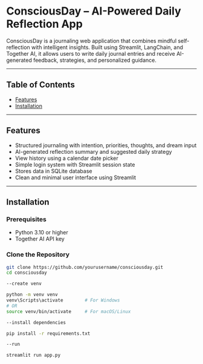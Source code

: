# ConsciousDay – AI-Powered Daily Reflection App

ConsciousDay is a journaling web application that combines mindful self-reflection with intelligent insights. Built using Streamlit, LangChain, and Together AI, it allows users to write daily journal entries and receive AI-generated feedback, strategies, and personalized guidance.

---

## Table of Contents

- [Features](#features)
- [Installation](#installation)

---

## Features

- Structured journaling with intention, priorities, thoughts, and dream input
- AI-generated reflection summary and suggested daily strategy
- View history using a calendar date picker
- Simple login system with Streamlit session state
- Stores data in SQLite database
- Clean and minimal user interface using Streamlit

---

## Installation

### Prerequisites

- Python 3.10 or higher
- Together AI API key

### Clone the Repository

```bash
git clone https://github.com/yourusername/consciousday.git
cd consciousday

--create venv

python -m venv venv
venv\Scripts\activate        # For Windows
# OR
source venv/bin/activate     # For macOS/Linux

--install dependencies

pip install -r requirements.txt

--run

streamlit run app.py

